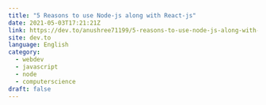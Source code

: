 ```yaml
---
title: "5 Reasons to use Node-js along with React-js"
date: 2021-05-03T17:21:21Z
link: https://dev.to/anushree71199/5-reasons-to-use-node-js-along-with-react-js-3347?utm_medium=RSS&utm_source=news.12bit.vn
site: dev.to
language: English
category:
  - webdev
  - javascript
  - node
  - computerscience
draft: false
---
```

